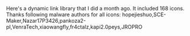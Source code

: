 Here's a dynamic link library that I did a month ago.
It included 168 icons.
Thanks following malware authors for all icons:
hopejieshuo,SCE-Maker,Nazar17P3426,pankoza2-pl,VenraTech,xiaowangfly,fr4ctalz,kapi2.0peys,JROPRO
